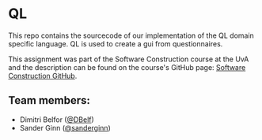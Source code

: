 # QL
This repo contains the sourcecode of our implementation of the QL domain specific language.
QL is used to create a gui from questionnaires.

This assignment was part of the Software Construction course at the UvA and the description can be found on the course's GitHub page: [Software Construction GitHub](https://github.com/software-engineering-amsterdam/software-construction/tree/master/2016-2017#lab-assignment-ql--qls-two-dsls-for-questionnaires).


## Team members:
* Dimitri Belfor ([@DBelf](http://www.github.com/dbelf))
* Sander Ginn ([@sanderginn](http://www.github.com/sanderginn))
